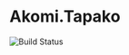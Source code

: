 # Akomi.Tapako

![Build Status](https://www.myget.org/BuildSource/Badge/akomi?identifier=3410eb4e-a918-4477-83e7-dd080042bd0a)
